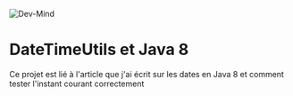 ![Dev-Mind](https://www.dev-mind.fr/img/logo/logo_1500.png)

# DateTimeUtils et Java 8

Ce projet est lié à l'article que j'ai écrit sur les dates en Java 8 et comment tester l'instant courant correctement
 
